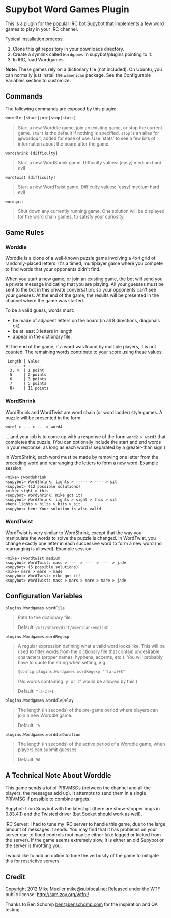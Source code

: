 Supybot Word Games Plugin
=========================

This is a plugin for the popular IRC bot Supybot that implements a few
word games to play in your IRC channel.

Typical installation process:

1. Clone this git repository in your downloads directory.
2. Create a symlink called `Wordgames` in supybot/plugins pointing to it.
3. In IRC, load Wordgames.

**Note:** These games rely on a dictionary file (not included).  On
Ubuntu, you can normally just install the `wamerican` package.  See
the Configurable Variables section to customize.

Commands
--------

The following commands are exposed by this plugin:

`worddle [start|join|stop|stats]`

> Start a new Worddle game, join an existing game, or stop the current game.
> `start` is the default if nothing is specified.  `stop` is an alias for
> @wordquit, added for ease of use.  Use 'stats' to see a few bits of
> information about the board after the game.

`wordshrink [difficulty]`

> Start a new WordShrink game.  Difficulty values: [easy] medium hard evil

`wordtwist [difficulty]`

> Start a new WordTwist game.  Difficulty values: [easy] medium hard evil

`wordquit`

> Shut down any currently running game. One solution will be displayed for
> the word chain games, to satisfy your curiosity.

Game Rules
----------

### Worddle

Worddle is a clone of a well-known puzzle game involving a 4x4 grid of
randomly-placed letters.  It's a timed, multiplayer game where you compete
to find words that your opponents didn't find.

When you start a new game, or join an existing game, the bot will send you a
private message indicating that you are playing.  All your guesses must be
sent to the bot in this private conversation, so your opponents can't see your
guesses.  At the end of the game, the results will be presented in the channel
where the game was started.

To be a valid guess, words must:

* be made of adjacent letters on the board (in all 8 directions, diagonals ok)
* be at least 3 letters in length
* appear in the dictionary file.

At the end of the game, if a word was found by multiple players, it is not
counted.  The remaining words contribute to your score using these values:

     Length | Value
    --------+-------
      3, 4  | 1 point
      5     | 2 points
      6     | 3 points
      7     | 5 points
      8+    | 11 points

### WordShrink

WordShrink and WordTwist are word chain (or word ladder) style games.
A puzzle will be presented in the form:

    word1 > --- > --- > word4

... and your job is to come up with a response of the form `word2 > word3`
that completes the puzzle.  (You can optionally include the start and end
words in your response, as long as each word is separated by a greater-than
sign.)

In WordShrink, each word must be made by removing one letter from the
preceding word and rearranging the letters to form a new word.  Example
session:

    <mike> @wordshrink
    <supybot> WordShrink: lights > ----- > ---- > sit
    <supybot> (12 possible solutions)
    <mike> sight > this
    <supybot> WordShrink: mike got it!
    <supybot> WordShrink: lights > sight > this > sit
    <ben> lights > hilts > hits > sit
    <supybot> ben: Your solution is also valid.

### WordTwist

WordTwist is very similar to WordShrink, except that the way you manipulate
the words to solve the puzzle is changed.  In WordTwist, you change exactly
one letter in each successive word to form a new word (no rearranging is
allowed).  Example session:

    <mike> @wordtwist medium
    <supybot> WordTwist: mass > ---- > ---- > ---- > jade
    <supybot> (5 possible solutions)
    <mike> mars > mare > made
    <supybot> WordTwist: mike got it!
    <supybot> WordTwist: mass > mars > mare > made > jade

Configuration Variables
-----------------------

`plugins.Wordgames.wordFile`

> Path to the dictionary file.
>  
> Default: `/usr/share/dict/american-english`

`plugins.Wordgames.wordRegexp`

> A regular expression defining what a valid word looks like.  This will
> be used to filter words from the dictionary file that contain undesirable
> characters (proper names, hyphens, accents, etc.).  You will probably have
> to quote the string when setting, e.g.:
>
>     @config plugins.Wordgames.wordRegexp "^[a-x]+$"
>
> (No words containing 'y' or 'z' would be allowed by this.)
>
> Default: `^[a-z]+$`

`plugins.Wordgames.worddleDelay`

> The length (in seconds) of the pre-game period where players can join a
> new Worddle game.
>
> Default: `15`

`plugins.Wordgames.worddleDuration`

> The length (in seconds) of the active period of a Worddle game, when
> players can submit guesses.
>
> Default: `90`

A Technical Note About Worddle
------------------------------

This game sends a lot of PRIVMSGs (between the channel and all the players,
the messages add up).  It attempts to send them in a single PRIVMSG if
possible to combine targets.

Supybot: I run Supybot with the latest git (there are show-stopper bugs in
0.83.4.1) and the Twisted driver (but Socket should work as well).

IRC Server: I had to tune my IRC server to handle this game, due to the large
amount of messages it sends.  You may find that it has problems on your server
due to flood controls (bot may be either fake lagged or kicked from the
server).  If the game seems extremely slow, it is either an old Supybot or the
server is throttling you.

I would like to add an option to tune the verbosity of the game to mitigate
this for restrictive servers.

Credit
------

Copyright 2012 Mike Mueller <mike@subfocal.net>
Released under the WTF public license: http://sam.zoy.org/wtfpl/

Thanks to Ben Schomp <ben@benschomp.com> for the inspiration and QA testing.
